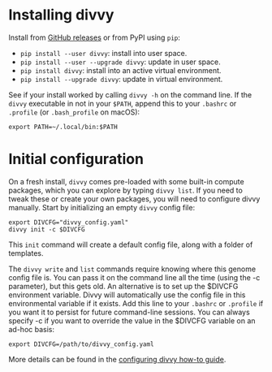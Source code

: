 # Installing divvy

Install from [GitHub releases](https://github.com/databio/divvy/releases) or from PyPI using `pip`:

- `pip install --user divvy`: install into user space.
- `pip install --user --upgrade divvy`: update in user space.
- `pip install divvy`: install into an active virtual environment.
- `pip install --upgrade divvy`: update in virtual environment.

See if your install worked by calling `divvy -h` on the command line. If the `divvy` executable in not in your `$PATH`, append this to your `.bashrc` or `.profile` (or `.bash_profile` on macOS):

```{console}
export PATH=~/.local/bin:$PATH
```

# Initial configuration

On a fresh install, `divvy` comes pre-loaded with some built-in compute packages, which you can explore by typing `divvy list`. If you need to tweak these or create your own packages, you will need to configure divvy manually. Start by initializing an empty `divvy` config file:

```{console}
export DIVCFG="divvy_config.yaml"
divvy init -c $DIVCFG
```

This `init` command will create a default config file, along with a folder of templates. 


The `divvy write` and `list` commands require knowing where this genome config file is. You can pass it on the command line all the time (using the -c parameter), but this gets old. An alternative is to set up the $DIVCFG environment variable. Divvy will automatically use the config file in this environmental variable if it exists. Add this line to your `.bashrc` or `.profile` if you want it to persist for future command-line sessions. You can always specify -c if you want to override the value in the $DIVCFG variable on an ad-hoc basis:

```{console}
export DIVCFG=/path/to/divvy_config.yaml
```

More details can be found in the [configuring divvy how-to guide](configuration.md).
